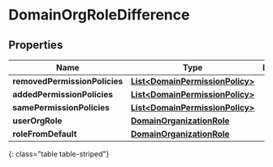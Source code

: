 # DomainOrgRoleDifference


## Properties

| Name | Type | Description | Notes |
| ------------ | ------------- | ------------- | ------------- |
| **removedPermissionPolicies** | [**List&lt;DomainPermissionPolicy&gt;**](DomainPermissionPolicy) |  |  [optional] |
| **addedPermissionPolicies** | [**List&lt;DomainPermissionPolicy&gt;**](DomainPermissionPolicy) |  |  [optional] |
| **samePermissionPolicies** | [**List&lt;DomainPermissionPolicy&gt;**](DomainPermissionPolicy) |  |  [optional] |
| **userOrgRole** | [**DomainOrganizationRole**](DomainOrganizationRole) |  |  [optional] |
| **roleFromDefault** | [**DomainOrganizationRole**](DomainOrganizationRole) |  |  [optional] |
{: class="table table-striped"}



